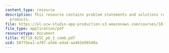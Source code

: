 ```yaml
---
content_type: resource
description: This resource contains problem statements and solutions related to dot
  products.
file: https://ol-ocw-studio-app-production.s3.amazonaws.com/courses/18-02sc-multivariable-calculus-fall-2010/587fbea1a707a5deedadaa483e995d8a_MIT18_02SC_pb_2_comb.pdf
file_type: application/pdf
resourcetype: Document
title: MIT18_02SC_pb_2_comb.pdf
uid: 587fbea1-a707-a5de-edad-aa483e995d8a
---
```

